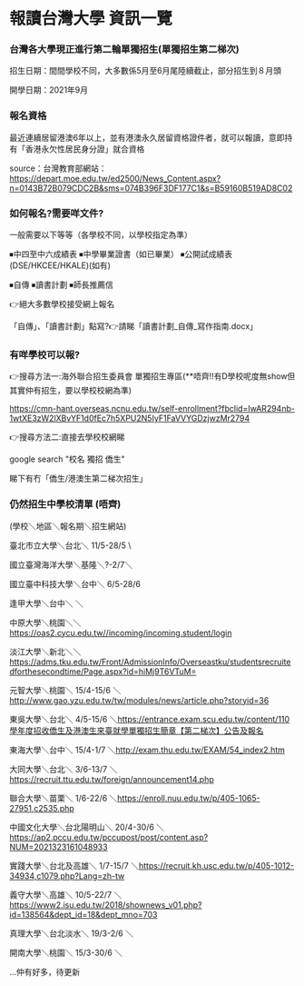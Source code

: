 # 報讀台灣大學 資訊一覽

### 台灣各大學現正進行第二輪單獨招生(單獨招生第二梯次)

招生日期：間間學校不同，大多數係5月至6月尾陸續截止，部分招生到８月頭

開學日期：2021年9月

### 報名資格

最近連續居留港澳6年以上，並有港澳永久居留資格證件者，就可以報讀，意即持有「香港永欠性居民身分證」就合資格

source：台灣教育部網站：https://depart.moe.edu.tw/ed2500/News_Content.aspx?n=0143B72B079CDC2B&sms=074B396F3DF177C1&s=B59160B519AD8C02


### 如何報名?需要咩文件?

一般需要以下等等（各學校不同，以學校指定為準）

⏹中四至中六成績表   ⏹中學畢業證書（如已畢業）   ⏹公開試成績表(DSE/HKCEE/HKALE)(如有)

⏹自傳   ⏹讀書計劃   ⏹師長推薦信

👉絕大多數學校接受網上報名

「自傳」、「讀書計劃」點寫?👉請睇「讀書計劃_自傳_寫作指南.docx」


### 有咩學校可以報?

👉搜尋方法一:海外聯合招生委員會 單獨招生專區(**唔齊!!有D學校呢度無show但其實仲有招生，要以學校校網為準)

https://cmn-hant.overseas.ncnu.edu.tw/self-enrollment?fbclid=IwAR294nb-1wtXE3zW2lXBvYF1d0fEc7h5XPU2N5IyF1FaVVYGDzjwzMr2794

👉搜尋方法二:直接去學校校網睇

google search "校名 獨招 僑生"

睇下有冇「僑生/港澳生第二梯次招生」

### 仍然招生中學校清單 (唔齊)

(學校＼地區＼報名期＼招生網站)

臺北市立大學＼台北＼ 11/5-28/5 \

國立臺灣海洋大學＼基隆＼?-2/7＼

國立臺中科技大學＼台中＼ 6/5-28/6

逢甲大學＼台中＼ ＼

中原大學＼桃園＼＼https://oas2.cycu.edu.tw//incoming/incoming.student/login

淡江大學＼新北＼＼https://adms.tku.edu.tw/Front/AdmissionInfo/Overseastku/studentsrecruitedforthesecondtime/Page.aspx?id=hiMj9T6VTuM=

元智大學＼桃園＼ 15/4-15/6 ＼http://www.gao.yzu.edu.tw/tw/modules/news/article.php?storyid=36

東吳大學＼台北＼ 4/5-15/6 ＼https://entrance.exam.scu.edu.tw/content/110學年度招收僑生及港澳生來臺就學單獨招生簡章【第二梯次】公告及報名

東海大學＼台中＼ 15/4-1/7 ＼http://exam.thu.edu.tw/EXAM/54_index2.htm

大同大學＼台北＼ 3/6-13/7 ＼https://recruit.ttu.edu.tw/foreign/announcement14.php

聯合大學＼苗栗＼ 1/6-22/6 ＼https://enroll.nuu.edu.tw/p/405-1065-27951,c2535.php 

中國文化大學＼台北陽明山＼ 20/4-30/6 ＼https://ap2.pccu.edu.tw/pccupost/post/content.asp?NUM=2021323161048933

實踐大學＼台北及高雄＼ 1/7-15/7 ＼https://recruit.kh.usc.edu.tw/p/405-1012-34934,c1079.php?Lang=zh-tw

義守大學＼高雄＼ 10/5-22/7 ＼https://www2.isu.edu.tw/2018/shownews_v01.php?id=138564&dept_id=18&dept_mno=703

真理大學＼台北淡水＼ 19/3-2/6 ＼

開南大學＼桃園＼ 15/3-30/6 ＼

...仲有好多，待更新

